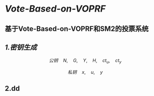 # ***Vote-Based-on-VOPRF***

## 基于Vote-Based-on-VOPRF和SM2的投票系统



## ***1.密钥生成***

$$
\begin{equation}
	公钥\quad N,\quad G,\quad Y,\quad H,\quad ct_u,\quad ct_y
\end{equation}
$$

$$
\begin{equation}
私钥\quad x,\quad u,\quad y
\end{equation}
$$

## 2.dd
